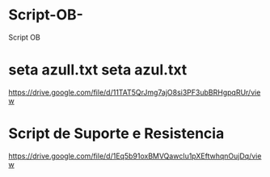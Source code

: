 # Script-OB-
Script OB 

# seta azull.txt seta azul.txt
https://drive.google.com/file/d/11TAT5QrJmg7ajO8si3PF3ubBRHgpqRUr/view

# Script de Suporte e Resistencia
https://drive.google.com/file/d/1Eq5b91oxBMVQawcIu1pXEftwhqnOujDq/view
